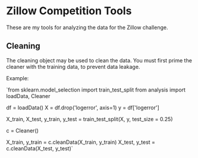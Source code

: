 # Zillow Competition Tools

These are my tools for analyzing the data for the Zillow challenge.

## Cleaning

The cleaning object may be used to clean the data. You must first prime the cleaner with the training data, to prevent data leakage.

Example:

`from sklearn.model_selection import train_test_split
from analysis import loadData, Cleaner

df = loadData()
X = df.drop('logerror', axis=1)
y = df['logerror']

X_train, X_test, y_train, y_test = train_test_split(X, y, test_size = 0.25)

c = Cleaner()

X_train, y_train = c.cleanData(X_train, y_train)
X_test, y_test = c.cleanData(X_test, y_test)`

